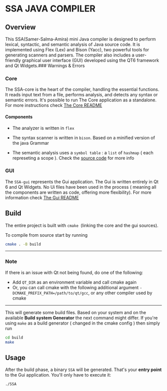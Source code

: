 # SSA JAVA COMPILER

## Overview

This SSA(Samer-Salma-Amira) mini Java compiler is designed to perform lexical, syntactic, and semantic analysis of Java source code. It is implemented using Flex (Lex) and Bison (Yacc), two powerful tools for generating scanners and parsers. The compiler also includes a user-friendly graphical user interface (GUI) developed using the QT6 framework and Qt Widgets.### Warnings & Errors

### Core

The SSA-core is the heart of the compiler, handling the essential functions. It reads input text from a file, performs analysis, and detects any syntax or semantic errors.
It's possible to run The Core application as a standalone. For more instructions check [The Core README](./SSA-core/README.md)

#### Components

- The analyzer is written in `flex`

- The syntax scanner is written in `bison`. Based on a minified version of the java Grammar

- The semantic analysis uses a `symbol table` : a `list` of `hashmap` ( each represeting a scope ). Check the [source code](./SSA-core) for more info

### GUI

The `SSA-gui` represents the Gui application. The Gui is written entirely in Qt 6 and Qt Widgets. No Ui files have been used in the process ( meaning all the components are written as code, offering more flexibility). For more information check [The Gui README](./SSA-gui/README.md)


## Build 

The entire project is built with `cmake `(linking the core and the gui sources). 

To compile from source start by running 

```bash
cmake . -B build
```

---
### Note

If there is an issue with Qt not being found, do one of the following:
- Add `QT_DIR`  as an environment variable and call cmake again
- Or, you can call cmake with the following additional argument `-DCMAKE_PREFIX_PATH=/path/to/qt/gcc`, or any other compiler used by cmake

---

This will generate some build files. Based on your system and on the available **Build system Generator** the next command might differ. If you're using `make` as a build generator ( changed in the cmake config ) then simply run

```bash
cd build
make
```

## Usage

After the build phase, a binary `SSA` will be generated. That's your **entry point** to the Gui application. You'll only have to execute it:

```bash
./SSA
``` 

